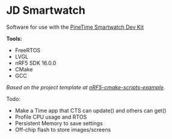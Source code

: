 # JD Smartwatch

Software for use with the [PineTime Smartwatch Dev Kit](https://wiki.pine64.org/index.php?title=PineTime)

**Tools:**
- FreeRTOS
- LVGL
- nRF5 SDK 16.0.0
- CMake
- GCC

_Based on the project template at [nRF5-cmake-scripts-example](https://github.com/NRB-Tech/nRF5-cmake-scripts-example)._

Todo:
- Make a Time app that CTS can update() and others can get()
- Profile CPU usage and RTOS
- Persistent Memory to save settings
- Off-chip flash to store images/screens